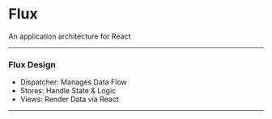 # Flux 

An application architecture for React

---

### Flux Design

- Dispatcher: Manages Data Flow
- Stores: Handle State & Logic
- Views: Render Data via React

---
